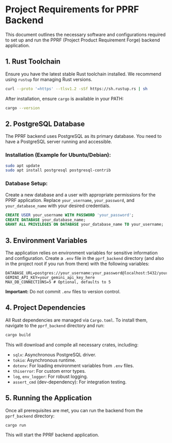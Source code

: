 # Project Requirements for PPRF Backend

This document outlines the necessary software and configurations required to set up and run the PPRF (Project Product Requirement Forge) backend application.

## 1. Rust Toolchain

Ensure you have the latest stable Rust toolchain installed. We recommend using `rustup` for managing Rust versions.

```bash
curl --proto '=https' --tlsv1.2 -sSf https://sh.rustup.rs | sh
```

After installation, ensure `cargo` is available in your PATH:

```bash
cargo --version
```

## 2. PostgreSQL Database

The PPRF backend uses PostgreSQL as its primary database. You need to have a PostgreSQL server running and accessible.

### Installation (Example for Ubuntu/Debian):

```bash
sudo apt update
sudo apt install postgresql postgresql-contrib
```

### Database Setup:

Create a new database and a user with appropriate permissions for the PPRF application. Replace `your_username`, `your_password`, and `your_database_name` with your desired credentials.

```sql
CREATE USER your_username WITH PASSWORD 'your_password';
CREATE DATABASE your_database_name;
GRANT ALL PRIVILEGES ON DATABASE your_database_name TO your_username;
```

## 3. Environment Variables

The application relies on environment variables for sensitive information and configuration. Create a `.env` file in the `pprf_backend` directory (and also in the project root if you run from there) with the following variables:

```dotenv
DATABASE_URL=postgres://your_username:your_password@localhost:5432/your_database_name
GEMINI_API_KEY=your_gemini_api_key_here
MAX_DB_CONNECTIONS=5 # Optional, defaults to 5
```

**Important:** Do not commit `.env` files to version control.

## 4. Project Dependencies

All Rust dependencies are managed via `Cargo.toml`. To install them, navigate to the `pprf_backend` directory and run:

```bash
cargo build
```

This will download and compile all necessary crates, including:

- `sqlx`: Asynchronous PostgreSQL driver.
- `tokio`: Asynchronous runtime.
- `dotenv`: For loading environment variables from `.env` files.
- `thiserror`: For custom error types.
- `log`, `env_logger`: For robust logging.
- `assert_cmd` (dev-dependency): For integration testing.

## 5. Running the Application

Once all prerequisites are met, you can run the backend from the `pprf_backend` directory:

```bash
cargo run
```

This will start the PPRF backend application.